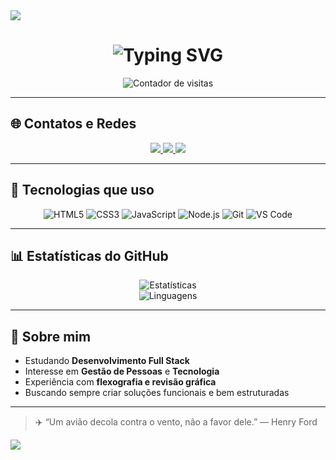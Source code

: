 <!-- Banner animado -->
<img src="https://capsule-render.vercel.app/api?type=waving&color=00C0FF&height=200&section=header&text=Bruno%20Alves&fontSize=40&fontColor=ffffff&animation=fadeIn&fontAlignY=35"/>

<h1 align="center">
  <img src="https://readme-typing-svg.herokuapp.com?font=Fira+Code&size=28&pause=1000&color=00C0FF&center=true&vCenter=true&width=600&lines=👋+Olá,+sou+Bruno+Alves!;💻+Desenvolvedor+Web+em+formação;🚀+Foco+em+JavaScript,+HTML,+CSS+e+Node.js" alt="Typing SVG" />
</h1>

<p align="center">
  <img src="https://komarev.com/ghpvc/?username=eubrunlsilva-sudo&color=00C0FF&style=for-the-badge&label=VISITAS+NO+PERFIL" alt="Contador de visitas" />
</p>

---

## 🌐 Contatos e Redes

<p align="center">
  <a href="mailto:f.brushilva@gmail.com">
    <img src="https://img.shields.io/badge/Gmail-D14836?style=for-the-badge&logo=gmail&logoColor=white" />
  </a>
  <a href="https://www.linkedin.com/in/bruno-alves-1737b1175?utm_source=share&utm_campaign=share_via&utm_content=profile&utm_medium=android_app">
    <img src="https://img.shields.io/badge/LinkedIn-0A66C2?style=for-the-badge&logo=linkedin&logoColor=white" />
  </a>
  <a href="https://www.instagram.com/brnoalvez/">
    <img src="https://img.shields.io/badge/Instagram-E4405F?style=for-the-badge&logo=instagram&logoColor=white" />
  </a>
</p>

---

## 🚀 Tecnologias que uso

<div align="center">
  
![HTML5](https://img.shields.io/badge/-HTML5-E34F26?style=for-the-badge&logo=html5&logoColor=white)
![CSS3](https://img.shields.io/badge/-CSS3-1572B6?style=for-the-badge&logo=css3)
![JavaScript](https://img.shields.io/badge/-JavaScript-F7DF1E?style=for-the-badge&logo=javascript&logoColor=000)
![Node.js](https://img.shields.io/badge/-Node.js-43853D?style=for-the-badge&logo=node.js&logoColor=white)
![Git](https://img.shields.io/badge/-Git-F05032?style=for-the-badge&logo=git&logoColor=white)
![VS Code](https://img.shields.io/badge/-VS%20Code-0078D4?style=for-the-badge&logo=visual-studio-code)
  
</div>

---

## 📊 Estatísticas do GitHub

<div align="center">

![Estatísticas](https://github-readme-stats.vercel.app/api?username=eubrunlsilva-sudo&show_icons=true&theme=tokyonight&hide_border=true)  
![Linguagens](https://github-readme-stats.vercel.app/api/top-langs/?username=eubrunlsilva-sudo&layout=compact&theme=tokyonight&hide_border=true)

</div>

---

## 🧠 Sobre mim

- Estudando **Desenvolvimento Full Stack**  
- Interesse em **Gestão de Pessoas** e **Tecnologia**  
- Experiência com **flexografia e revisão gráfica**  
- Buscando sempre criar soluções funcionais e bem estruturadas  

---

> ✈️ “Um avião decola contra o vento, não a favor dele.” — Henry Ford

<!-- Onda inferior -->
<img src="https://capsule-render.vercel.app/api?type=waving&color=00C0FF&height=120&section=footer"/>
